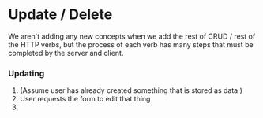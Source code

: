 # Update / Delete

We aren't adding any new concepts when we add the rest of CRUD / rest of the HTTP verbs, but the process of each verb has many steps that must be completed by the server and client.

### Updating
1. (Assume user has already created something that is stored as data )
1. User requests the form to edit that thing
1. 
